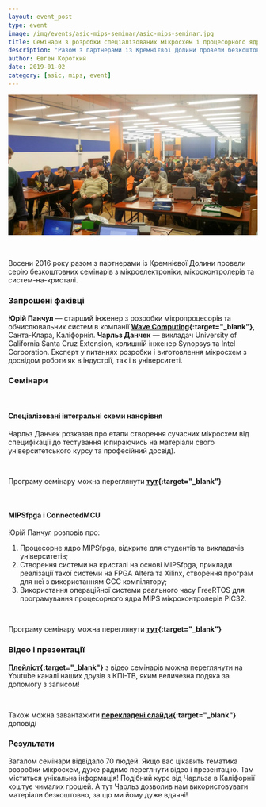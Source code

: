 ```yaml
---
layout: event_post
type: event
image: /img/events/asic-mips-seminar/asic-mips-seminar.jpg
title: Семінари з розробки спеціалізованих мікросхем і процесорного ядра MIPSfpga
description: "Разом з партнерами із Кремнієвої Долини провели безкоштовні семінари з мікроелектроніки, мікроконтролерів, систем-на-кристалі і процесорного ядра MIPSfpga"
author: Євген Короткий
date: 2019-01-02
category: [asic, mips, event]
---
```


![](/img/events/asic-mips-seminar/asic-mips-seminar.jpg)

<br>

Восени 2016 року разом з партнерами із Кремнієвої Долини провели серію безкоштовних семінарів з мікроелектроніки, мікроконтролерів та систем-на-кристалі.

### Запрошені фахівці

**Юрій Панчул** — старший інженер з розробки мікропроцесорів та обчислювальних систем в компанії **[Wave Computing](https://wavecomp.ai){:target="_blank"}**, Санта-Клара, Каліфорнія. 
**Чарльз Данчек** — викладач University of California Santa Cruz Extension, колишній інженер Synopsys та Intel Corporation. Експерт у питаннях розробки і виготовлення мікросхем з досвідом роботи як в індустрії, так і в університеті.

### Семінари

<br>

#### Cпеціалізовані інтегральні схеми нанорівня

Чарльз Данчек розказав про етапи створення сучасних мікросхем від специфікації до тестування (спираючись на матеріали свого університетського курсу та професійний досвід). 

<br>

Програму семінару можна переглянути **[тут](https://docs.google.com/document/d/1JM3MesUtCmdVXJvMWNGgYU1UgOcGIWwuxxNv7Pop8xI/edit?usp=sharing){:target="_blank"}**

<br>

#### MIPSfpga і ConnectedMCU
 
Юрій Панчул розповів про: 
1) Процесорне ядро MIPSfpga, відкрите для студентів та викладачів університетів; 
2) Створення системи на кристалі на основі MIPSfpga, приклади реалізації такої системи на FPGA Altera та Xilinx, створення програм для неї з використанням GCC компілятору; 
3) Використання операційної системи реального часу FreeRTOS для програмування процесорного ядра MIPS мікроконтролерів PIC32. 

<br>

Програму семінару можна переглянути **[тут](https://docs.google.com/document/d/1m_n3X8qEk5vY4MXqfnPRSQCicY1r9Gw2AbYOOIkl1hE/edit?usp=sharing){:target="_blank"}**

### Відео і презентації

**[Плейліст](https://www.youtube.com/watch?v=71dW7t7uTo0&list=PLBT67dnO-gThmvpsYU-rXqrPH1-jCJGzw){:target="_blank"}** з відео семінарів можна переглянути на Youtube каналі наших друзів з КПІ-ТВ, яким величезна подяка за допомогу з записом!

<br>

Також можна завантажити **[перекладені слайди](https://drive.google.com/file/d/1toy1ZMLfAapLq7hRSs7_oJ7w6BiRyUi2/view?usp=sharing){:target="_blank"}** доповіді

### Результати

Загалом семінари відвідало 70 людей. Якщо вас цікавить тематика розробки мікросхем, дуже радимо переглнути відео і презентацію. Там міститься унікальна інформація! Подібний курс від Чарльза в Каліфорнії коштує чималих грошей. А тут Чарльз дозволив нам використовувати матеріали безкоштовно, за що ми йому дуже вдячні! 
